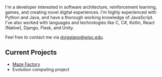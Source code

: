 I'm a developer interested in software architecture, reinforcement learning, games, and creating novel digital experiences. I'm highly experienced with Python and Java, and have a thorough working knowledge of JavaScript. I've also worked with languages and technologies like C, C#, Kotlin, React (Native), Django, Flask, and Unity.

Feel free to contact me via [dviggiano@wisc.edu](dviggiano@wisc.edu).

## Current Projects
* <a href=https://github.com/dviggiano/maze-factory>Maze Factory</a>
* Evolution computing project
